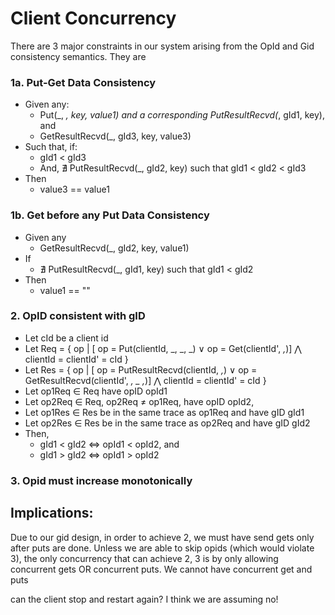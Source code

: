 # Client Concurrency

There are 3 major constraints in our system arising from the OpId and Gid consistency semantics. They are

### 1a. Put-Get Data Consistency
- Given any:
  - Put(_, _, key, value1) and a corresponding PutResultRecvd(_, gId1, key), and
  - GetResultRecvd(_, gId3, key, value3)
- Such that, if:
  - gId1 < gId3
  - And, ∄ PutResultRecvd(_, gId2, key) such that gId1 < gId2 < gId3
- Then
  - value3 == value1


### 1b. Get before any Put Data Consistency
- Given any
  - GetResultRecvd(_, gId2, key, value1)
- If
  - ∄ PutResultRecvd(_, gId1, key) such that gId1 < gId2
- Then
  - value1 == ""


### 2. OpID consistent with gID
- Let cId be a client id
- Let Req = { op | [ op = Put(clientId, _, _, _) ∨ op = Get(clientId', _,_)] ⋀ clientId = clientId' = cId }
- Let Res = { op | [ op = PutResultRecvd(clientId, _,_) ∨ op = GetResultRecvd(clientId', _, _ ,_)] ⋀ clientId = clientId' = cId }
- Let op1Req ∈ Req have opID opId1
- Let op2Req ∈ Req, op2Req ≠ op1Req, have opID opId2,
- Let op1Res ∈ Res be in the same trace as op1Req and have gID gId1
- Let op2Res ∈ Res be in the same trace as op2Req and have gID gId2
- Then,
  - gId1 < gId2 ⇔ opId1 < opId2, and
  - gId1 > gId2 ⇔ opId1 > opId2

### 3. Opid must increase monotonically

## Implications:
Due to our gid design, in order to achieve 2, we must have send gets only after puts are done. Unless we are able to skip opids (which would violate 3), the only concurrency that can achieve 2, 3 is by only allowing concurrent gets OR concurrent puts. We cannot have concurrent get and puts




can the client stop and restart again? I think we are assuming no!